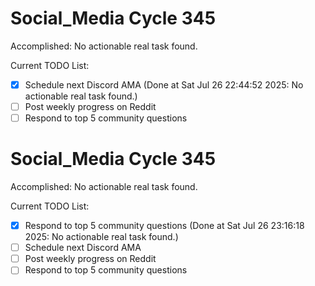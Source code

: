 # Social_Media Cycle 345

Accomplished: No actionable real task found.

Current TODO List:

- [x] Schedule next Discord AMA  (Done at Sat Jul 26 22:44:52 2025: No actionable real task found.)
- [ ] Post weekly progress on Reddit
- [ ] Respond to top 5 community questions

# Social_Media Cycle 345

Accomplished: No actionable real task found.

Current TODO List:

- [x] Respond to top 5 community questions  (Done at Sat Jul 26 23:16:18 2025: No actionable real task found.)
- [ ] Schedule next Discord AMA
- [ ] Post weekly progress on Reddit
- [ ] Respond to top 5 community questions